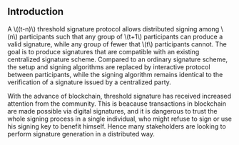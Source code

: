 ## Introduction
A \\((t-n)\\) threshold signature protocol allows distributed signing among \\(n\\) participants  such that any group of \\(t+1\\) participants can produce a valid signature, while any group of fewer that \\(t\\) participants cannot. The goal is to produce signatures that are compatible with an existing centralized signature scheme. Compared to an ordinary signature scheme, the setup and signing algorithms  are replaced by interactive protocol between participants, while the signing algorithm remains identical to the verification of a signature issued by a centralized party. 

With the advance of blockchain, threshold signature has received increased attention from the community. This is beacause transactions in blockchain are made possible via digital signatures, and it is dangerous to trust the whole signing process in a single individual, who might refuse to sign or use his signing key to benefit himself. Hence many stakeholders are looking to perform signature generation in a distributed way.